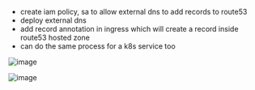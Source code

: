 - create iam policy, sa to allow external dns to add records to route53
- deploy external dns
- add record annotation in ingress which will create a record inside route53 hosted zone
- can do the same process for a k8s service too

![image](https://github.com/ProboticsX/Kubernetes/assets/36927669/de5d6fa8-aba2-4a08-a9c6-5f8c86365535)

![image](https://github.com/ProboticsX/Kubernetes/assets/36927669/aeed728f-d67e-4a5d-9029-6294f992aba6)


